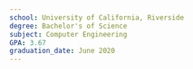 ```yaml
---
school: University of California, Riverside
degree: Bachelor's of Science
subject: Computer Engineering
GPA: 3.67
graduation_date: June 2020
---
```

